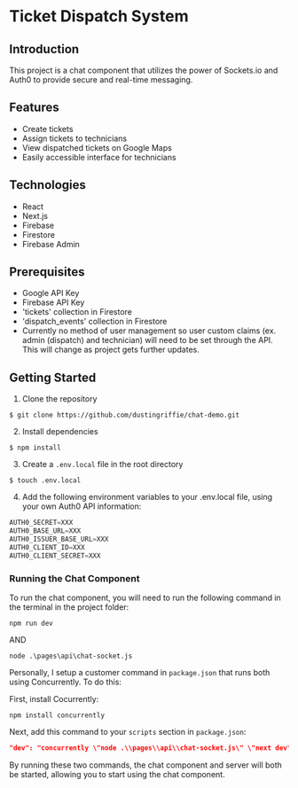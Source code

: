 # Ticket Dispatch System

## Introduction

This project is a chat component that utilizes the power of Sockets.io and Auth0 to provide secure and real-time messaging.

## Features
- Create tickets
- Assign tickets to technicians
- View dispatched tickets on Google Maps
- Easily accessible interface for technicians

## Technologies
- React
- Next.js
- Firebase
- Firestore
- Firebase Admin

## Prerequisites
- Google API Key
- Firebase API Key
- 'tickets' collection in Firestore
- 'dispatch_events' collection in Firestore
- Currently no method of user management so user custom claims (ex. admin (dispatch) and technician) will need to be set through the API. This will change as project gets further updates.

## Getting Started

1. Clone the repository
```
$ git clone https://github.com/dustingriffie/chat-demo.git
```
2. Install dependencies
```
$ npm install
```
3. Create a `.env.local` file in the root directory
```
$ touch .env.local
```
4. Add the following environment variables to your .env.local file, using your own Auth0 API information:
```Javascript
AUTH0_SECRET=XXX
AUTH0_BASE_URL=XXX
AUTH0_ISSUER_BASE_URL=XXX
AUTH0_CLIENT_ID=XXX
AUTH0_CLIENT_SECRET=XXX
```
### Running the Chat Component

To run the chat component, you will need to run the following command in the terminal in the project folder:

```
npm run dev
```
AND
```
node .\pages\api\chat-socket.js
```

Personally, I setup a customer command in `package.json` that runs both using Concurrently. To do this:

First, install Cocurrently:
```
npm install concurrently
```
Next, add this command to your `scripts` section in `package.json`:
```JSON
"dev": "concurrently \"node .\\pages\\api\\chat-socket.js\" \"next dev\""
```

By running these two commands, the chat component and server will both be started, allowing you to start using the chat component.



